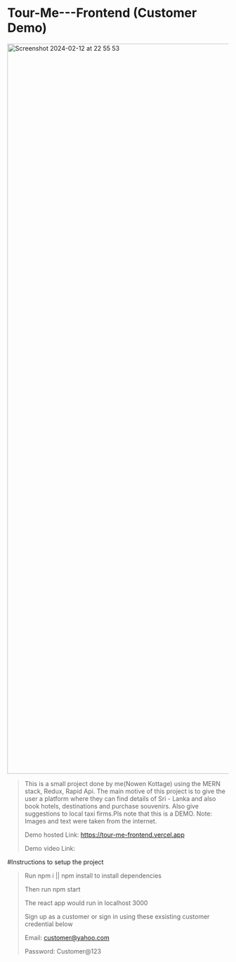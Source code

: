 # Tour-Me---Frontend (Customer Demo)

<img width="1660" alt="Screenshot 2024-02-12 at 22 55 53" src="https://github.com/KOTTAGENVH/Tour-Me---Frontend-Customer/assets/87430226/9aa8bc0d-bf2b-496b-a16f-8c1c2c54de6c">

>

>This is a small project done by me(Nowen Kottage) using the MERN stack, Redux, Rapid Api. The main motive of this project is to give the user a platform where they can find details of Sri - Lanka and also book hotels, destinations and purchase souvenirs. Also give suggestions to local taxi firms.Pls note that this is a DEMO. Note: Images and text were taken from the internet.
>>
>Demo hosted Link: https://tour-me-frontend.vercel.app
>>
>Demo video Link:
>>
#Instructions to setup the project
>
>Run npm i || npm install to install dependencies
>
>Then run npm start
>
>The react app would run in localhost 3000
>
>Sign up as a customer or sign in using these exsisting customer credential below
>
>Email: customer@yahoo.com
>
>Password: Customer@123
>
